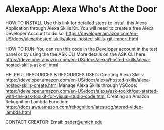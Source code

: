 # AlexaApp: Alexa Who's At the Door

HOW TO INSTALL
Use this link for detailed steps to install this Alexa Application through Alexa Skills Kit. You will need to create a free Alexa Developer Account to do so.
https://developer.amazon.com/en-US/docs/alexa/hosted-skills/alexa-hosted-skills-git-import.html

HOW TO RUN:
You can run this code in the Developer account in the test panel or by using the the ASK CLI
More details on the ASK CLI here: https://developer.amazon.com/en-US/docs/alexa/hosted-skills/alexa-hosted-skills-ask-cli.html


HELPFUL RESOURCES & RESOURCES USED:
Creating Alexa Skills: https://developer.amazon.com/en-US/docs/alexa/hosted-skills/alexa-hosted-skills-create.html
Manage Alexa Skills through VSCode: https://developer.amazon.com/en-US/docs/alexa/ask-toolkit/get-started-with-the-ask-toolkit-for-visual-studio-code.html
Creating an Amazon Rekognition Lambda Function: https://docs.aws.amazon.com/rekognition/latest/dg/stored-video-lambda.html


CONTACT CREATOR:
Email: qader@umich.edu

